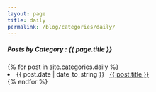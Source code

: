 ```yaml
---
layout: page
title: daily
permalink: /blog/categories/daily/
---
```


<h5> Posts by Category : {{ page.title }} </h5>

<div class="card">
{% for post in site.categories.daily %}
 <li class="category-posts"><span>{{ post.date | date_to_string }}</span> &nbsp; <a href="{{ post.url }}">{{ post.title }}</a></li>
{% endfor %}
</div>